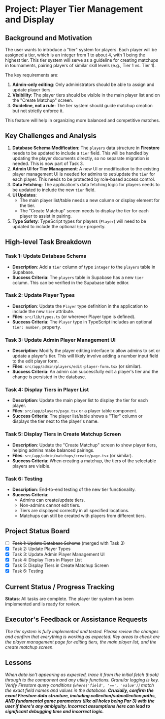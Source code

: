 # Project: Player Tier Management and Display

## Background and Motivation

The user wants to introduce a "tier" system for players. Each player will be assigned a tier, which is an integer from 1 to about 4, with 1 being the highest tier. This tier system will serve as a guideline for creating matchups in tournaments, pairing players of similar skill levels (e.g., Tier 1 vs. Tier 1).

The key requirements are:
1.  **Admin-only editing**: Only administrators should be able to assign and update player tiers.
2.  **Visibility**: The player tiers should be visible in the main player list and on the "Create Matchup" screen.
3.  **Guideline, not a rule**: The tier system should guide matchup creation but not strictly enforce it.

This feature will help in organizing more balanced and competitive matches.

## Key Challenges and Analysis

1.  **Database Schema Modification**: The `players` data structure in **Firestore** needs to be updated to include a `tier` field. This will be handled by updating the player documents directly, so no separate migration is needed. This is now part of Task 3.
2.  **Admin UI for Tier Management**: A new UI or modification to the existing player management UI is needed for admins to set/update the `tier` for each player. This needs to be protected by role-based access control.
3.  **Data Fetching**: The application's data fetching logic for players needs to be updated to include the new `tier` field.
4.  **UI Updates**:
    *   The main player list/table needs a new column or display element for the tier.
    *   The "Create Matchup" screen needs to display the tier for each player to assist in pairing.
5.  **Type Safety**: TypeScript types for players (`Player`) will need to be updated to include the optional `tier` property.

## High-level Task Breakdown

### Task 1: Update Database Schema
- **Description**: Add a `tier` column of type `integer` to the `players` table in Supabase.
- **Success Criteria**: The `players` table in Supabase has a new `tier` column. This can be verified in the Supabase table editor.

### Task 2: Update Player Types
- **Description**: Update the `Player` type definition in the application to include the new `tier` attribute.
- **Files**: `src/lib/types.ts` (or wherever Player type is defined).
- **Success Criteria**: The `Player` type in TypeScript includes an optional `tier: number;` property.

### Task 3: Update Admin Player Management UI
- **Description**: Modify the player editing interface to allow admins to set or update a player's tier. This will likely involve adding a number input field to the edit player form.
- **Files**: `src/app/admin/players/edit-player-form.tsx` (or similar).
- **Success Criteria**: An admin can successfully edit a player's tier and the change is persisted in the database.

### Task 4: Display Tiers in Player List
- **Description**: Update the main player list to display the tier for each player.
- **Files**: `src/app/players/page.tsx` or a player table component.
- **Success Criteria**: The player list/table shows a "Tier" column or displays the tier next to the player's name.

### Task 5: Display Tiers in Create Matchup Screen
- **Description**: Update the "Create Matchup" screen to show player tiers, helping admins make balanced pairings.
- **Files**: `src/app/admin/matchups/create/page.tsx` (or similar).
- **Success Criteria**: When creating a matchup, the tiers of the selectable players are visible.

### Task 6: Testing
- **Description**: End-to-end testing of the new tier functionality.
- **Success Criteria**:
    - Admins can create/update tiers.
    - Non-admins cannot edit tiers.
    - Tiers are displayed correctly in all specified locations.
    - Matchups can still be created with players from different tiers.

## Project Status Board

- [ ] ~~Task 1: Update Database Schema~~ (merged with Task 3)
- [x] Task 2: Update Player Types
- [x] Task 3: Update Admin Player Management UI
- [x] Task 4: Display Tiers in Player List
- [x] Task 5: Display Tiers in Create Matchup Screen
- [x] Task 6: Testing

## Current Status / Progress Tracking

**Status**: All tasks are complete. The player tier system has been implemented and is ready for review.

## Executor's Feedback or Assistance Requests

*The tier system is fully implemented and tested. Please review the changes and confirm that everything is working as expected. Key areas to check are the player management page for editing tiers, the main player list, and the create matchup screen.*

## Lessons

*When data isn't appearing as expected, trace it from the initial fetch (hook) through to the component and any utility functions. Granular logging is key.*
*Verify Firestore query conditions (`where('field', '==', 'value')`) match the exact field names and values in the database.*
***Crucially, confirm the exact Firestore data structure, including collection/subcollection paths, AND fundamental game parameters (like all holes being Par 3) with the user if there's any ambiguity. Incorrect assumptions here can lead to significant debugging time and incorrect logic.***
